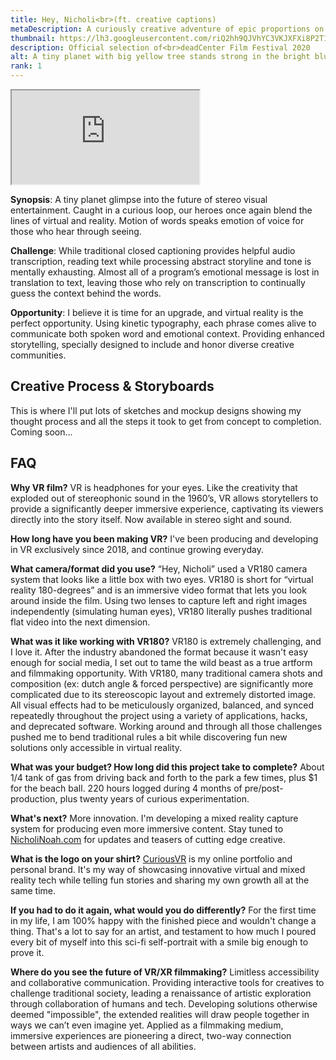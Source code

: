 ```yaml
---
title: Hey, Nicholi<br>(ft. creative captions)
metaDescription: A curiously creative adventure of epic proportions on the tiniest of tiny planets
thumbnail: https://lh3.googleusercontent.com/riQ2hh9QJVhYC3VKJXFXi8P2T14JsKx5HrUUfbFpSqA3mhkG9YzONTBbeVDt4H9DPAZ8o9pIfDU0-KOYuiaJPaJO2ugpXZhis4q1z8ZO1zMRPJJ5AEHD4fov2obpwSuig_W3xebmVw=w2400
description: Official selection of<br>deadCenter Film Festival 2020
alt: A tiny planet with big yellow tree stands strong in the bright blue sky. Our hero, Nicholi, stands on the planet giving an enthusiastic thumbs up to a giant Nicholi watching over the planet, also with an enthusiastic thumbs up and big smile.
rank: 1
---
```


<iframe src="https://www.youtube.com/embed/ikTx-05dJ7M" class="youtube-iframe"></iframe>


**Synopsis**: A tiny planet glimpse into the future of stereo visual entertainment. Caught in a curious loop, our heroes once again blend the lines of virtual and reality. Motion of words speaks emotion of voice for those who hear through seeing.

**Challenge**: While traditional closed captioning provides helpful audio transcription, reading text while processing abstract storyline and tone is mentally exhausting. Almost all of a program’s emotional message is lost in translation to text, leaving those who rely on transcription to continually guess the context behind the words.

**Opportunity**: I believe it is time for an upgrade, and virtual reality is the perfect opportunity. Using kinetic typography, each phrase comes alive to communicate both spoken word and emotional context. Providing enhanced storytelling, specially designed to include and honor diverse creative communities.


## **Creative Process & Storyboards**
This is where I'll put lots of sketches and mockup designs showing my thought process and all the steps it took to get from concept to completion. Coming soon...

## **FAQ**
**Why VR film?**
VR is headphones for your eyes. Like the creativity that exploded out of stereophonic sound in the 1960’s, VR allows storytellers to provide a significantly deeper immersive experience, captivating its viewers directly into the story itself. Now available in stereo sight and sound.

**How long have you been making VR?**
I've been producing and developing in VR exclusively since 2018, and continue growing everyday.

**What camera/format did you use?**
“Hey, Nicholi” used a VR180 camera system that looks like a little box with two eyes. VR180 is short for “virtual reality 180-degrees” and is an immersive video format that lets you look around inside the film. Using two lenses to capture left and right images independently (simulating human eyes), VR180 literally pushes traditional flat video into the next dimension.

**What was it like working with VR180?**
VR180 is extremely challenging, and I love it. After the industry abandoned the format because it wasn't easy enough for social media, I set out to tame the wild beast as a true artform and filmmaking opportunity. With VR180, many traditional camera shots and composition (ex: dutch angle & forced perspective) are significantly more complicated due to its stereoscopic layout and extremely distorted image. All visual effects had to be meticulously organized, balanced, and synced repeatedly throughout the project using a variety of applications, hacks, and deprecated software. Working around and through all those challenges pushed me to bend traditional rules a bit while discovering fun new solutions only accessible in virtual reality.

**What was your budget? How long did this project take to complete?**
About 1/4 tank of gas from driving back and forth to the park a few times, plus $1 for the beach ball. 220 hours logged during 4 months of pre/post-production, plus twenty years of curious experimentation.

**What's next?**
More innovation. I'm developing a mixed reality capture system for producing even more immersive content. Stay tuned to [NicholiNoah.com](https://nicholinoah.com/virtual-reality) for updates and teasers of cutting edge creative.

**What is the logo on your shirt?**
[CuriousVR](https://curiousvr.tv) is my online portfolio and personal brand. It's my way of showcasing innovative virtual and mixed reality tech while telling fun stories and sharing my own growth all at the same time.

**If you had to do it again, what would you do differently?**
For the first time in my life, I am 100% happy with the finished piece and wouldn't change a thing. That's a lot to say for an artist, and testament to how much I poured every bit of myself into this sci-fi self-portrait with a smile big enough to prove it.

**Where do you see the future of VR/XR filmmaking?**
Limitless accessibility and collaborative communication. Providing interactive tools for creatives to challenge traditional society, leading a renaissance of artistic exploration through collaboration of humans and tech. Developing solutions otherwise deemed "impossible", the extended realities will draw people together in ways we can’t even imagine yet. Applied as a filmmaking medium, immersive experiences are pioneering a direct, two-way connection between artists and audiences of all abilities.